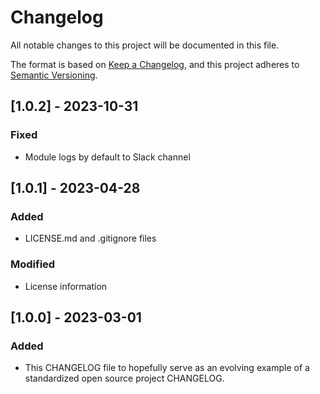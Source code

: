 # Changelog
All notable changes to this project will be documented in this file.

The format is based on [Keep a Changelog](https://keepachangelog.com/en/1.0.0/),
and this project adheres to [Semantic Versioning](https://semver.org/spec/v2.0.0.html).

## [1.0.2] - 2023-10-31
### Fixed
- Module logs by default to Slack channel

## [1.0.1] - 2023-04-28
### Added
- LICENSE.md and .gitignore files
 
### Modified
- License information

## [1.0.0] - 2023-03-01
### Added
- This CHANGELOG file to hopefully serve as an evolving example of a
  standardized open source project CHANGELOG.
